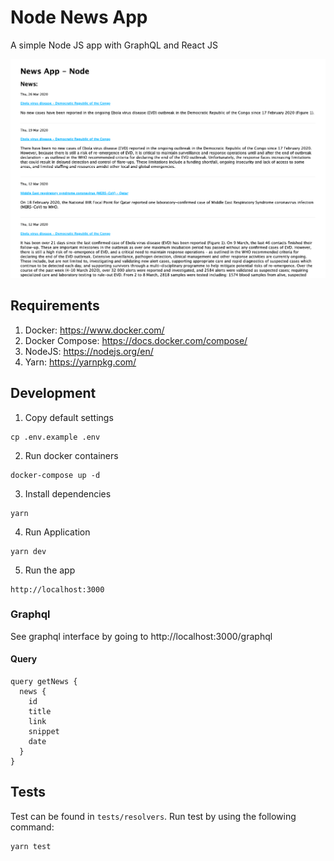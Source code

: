 # Node News App

A simple Node JS app with GraphQL and React JS

![alt text](docs/sample.png "Screenshot")


## Requirements

1. Docker: https://www.docker.com/
1. Docker Compose: https://docs.docker.com/compose/
1. NodeJS: https://nodejs.org/en/
1. Yarn: https://yarnpkg.com/

## Development

1. Copy default settings

```
cp .env.example .env
```

2. Run docker containers

```
docker-compose up -d
```

3. Install dependencies

```
yarn
```

4. Run Application

```
yarn dev
```

5. Run the app

```
http://localhost:3000
````

### Graphql

See graphql interface by going to http://localhost:3000/graphql

#### Query

```
query getNews {
  news {
    id
    title
    link
    snippet
    date
  }
}
```

## Tests

Test can be found in `tests/resolvers`. Run test by using the following command:

```
yarn test
```